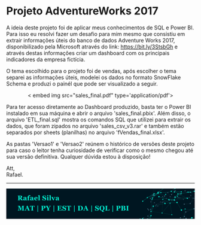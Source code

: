 # Projeto AdventureWorks 2017

A ideia deste projeto foi de aplicar meus conhecimentos de SQL e Power BI. Para isso eu resolvi fazer um desafio para mim mesmo que consistiu em extrair informações úteis do banco de dados Adventure Works 2017, disponibilizado pela Microsoft através do link: https://bit.ly/3StsbGh e através destas informações criar um dashboard com os principais indicadores da empresa fictícia. 

O tema escolhido para o projeto foi de vendas, após escolher o tema separei as informações úteis, modelei os dados no formato SnowFlake Schema e produzi o painél que pode ser visualizado a seguir.

<p align="center">
  < embed img src="sales_final.pdf" type='application/pdf'>
</p>

Para ter acesso diretamente ao Dashboard produzido, basta ter o Power BI instalado em sua máquina e abrir o arquivo 'sales_final.pbix'. Além disso, o arquivo 'ETL_final.sql' mostra os comandos SQL que utilizei para extrair os dados, que foram zipados no arquivo 'sales_csv_v3.rar' e também estão separados por sheets (planilhas) no arquivo 'fVendas_final.xlsx'. 

As pastas 'Versao1' e 'Versao2' reúnem o histórico de versões deste projeto para caso o leitor tenha curiosidade de verificar como o mesmo chegou até sua versão definitiva. Qualquer dúvida estou à disposição!

Att, <br/>
Rafael.

---
<p align="center">
  <img src="banner2.jpg" >
</p>
